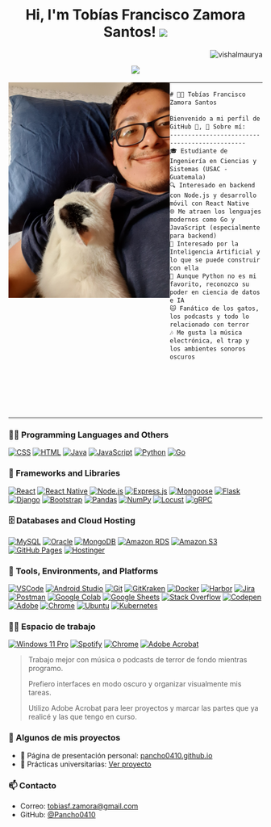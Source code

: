 <h1 align="center">
Hi, I'm Tobías Francisco Zamora Santos!
  <img src="https://media.giphy.com/media/hvRJCLFzcasrR4ia7z/giphy.gif" width="30"></h1>
  <img src="https://komarev.com/ghpvc/?username=I-am-vishalmaurya&label=Profile%20Views&color=0e75b6&style=flat" align='right' alt="vishalmaurya" />
 <!--<img src="https://gpvc.arturio.dev/I-am-vishalmaurya" alt="Profile views" align='right'/> <a href="https://github.com/I-am-vishalmaurya/I-am-vishalmaurya/"> </a>--> 
<br/>

<!-- Typing SVG by DenverCoder1 - https://github.com/DenverCoder1/readme-typing-svg -->
<p align="center">
  <a href="https://github.com/DenverCoder1/readme-typing-svg"><img src="https://readme-typing-svg.herokuapp.com?lines=Computer+Systems+Engineering+Student;Backend+Developer+(Node.js);AI+Enthusiast;Always+Learning+New+Things&center=true&width=450&height=50">
  </a>
</p>

<img align="left" src="https://github.com/Pancho0410/Pancho0410/blob/main/ProfilePancho-01.jpg" alt="Unfortunately I didn't find the author of the pic, feel to open a pull request if found" width="320" />
<hr>

```
# 👨‍💻 Tobías Francisco Zamora Santos

Bienvenido a mi perfil de GitHub 👋, 🚀 Sobre mí:
----------------------------------------------
🎓 Estudiante de Ingeniería en Ciencias y Sistemas (USAC - Guatemala)
🔍 Interesado en backend con Node.js y desarrollo móvil con React Native
🌐 Me atraen los lenguajes modernos como Go y JavaScript (especialmente para backend)
🧠 Interesado por la Inteligencia Artificial y lo que se puede construir con ella
🐍 Aunque Python no es mi favorito, reconozco su poder en ciencia de datos e IA
🐱 Fanático de los gatos, los podcasts y todo lo relacionado con terror
🎶 Me gusta la música electrónica, el trap y los ambientes sonoros oscuros
```

<br>
<br>
<br>
<br>
<br>
<hr>

### 👨‍💻 Programming Languages and Others

<p>
    <a href="https://github.com/search?q=user%3ADenverCoder1+is%3Arepo+language%3Acss"><img alt="CSS" src="https://img.shields.io/badge/CSS%20-%231572B6.svg?logo=css3&logoColor=white"></a>
    <a href="https://github.com/search?q=user%3ADenverCoder1+is%3Arepo+language%3Ahtml"><img alt="HTML" src="https://img.shields.io/badge/HTML%20-%23E34F26.svg?logo=html5&logoColor=white"></a>
    <a href="https://github.com/search?q=user%3ADenverCoder1+is%3Arepo+language%3Ajava"><img alt="Java" src="https://img.shields.io/badge/Java-%23007396.svg?logo=java&logoColor=white"></a>
    <a href="https://github.com/search?q=user%3ADenverCoder1+is%3Arepo+language%3Ajavascript"><img alt="JavaScript" src="https://img.shields.io/badge/JavaScript%20-%23F7DF1E.svg?logo=javascript&logoColor=black"></a>
    <a href="https://github.com/search?q=user%3ADenverCoder1+is%3Arepo+language%3Apython"><img alt="Python" src="https://img.shields.io/badge/Python%20-%2314354C.svg?logo=python&logoColor=white"></a>
<a href="https://github.com/search?q=user%3APancho0410+is%3Arepo+language%3Ago">
  <img alt="Go" src="https://img.shields.io/badge/Go-%2300ADD8.svg?logo=go&logoColor=white">
</a>

### 🧰 Frameworks and Libraries

<p>
  <a href="#"><img alt="React" src="https://img.shields.io/badge/React-20232A?style=for-the-badge&logo=react&logoColor=61DAFB"></a>
  <a href="#"><img alt="React Native" src="https://img.shields.io/badge/React_Native-20232A?style=for-the-badge&logo=react&logoColor=61DAFB"></a>
  <a href="#"><img alt="Node.js" src="https://img.shields.io/badge/Node.js-%2343853D.svg?style=for-the-badge&logo=node.js&logoColor=white"></a>
  <a href="#"><img alt="Express.js" src="https://img.shields.io/badge/Express.js-000000.svg?style=for-the-badge&logo=express&logoColor=white"></a>
  <a href="#"><img alt="Mongoose" src="https://img.shields.io/badge/Mongoose-880000?style=for-the-badge&logo=mongoose&logoColor=white"></a>
  <a href="#"><img alt="Flask" src="https://img.shields.io/badge/Flask-000000?style=for-the-badge&logo=flask&logoColor=white"></a>
  <a href="#"><img alt="Django" src="https://img.shields.io/badge/Django-092E20?style=for-the-badge&logo=django&logoColor=white"></a>
  <a href="#"><img alt="Bootstrap" src="https://img.shields.io/badge/Bootstrap-563D7C?style=for-the-badge&logo=bootstrap&logoColor=white"></a>
  <a href="#"><img alt="Pandas" src="https://img.shields.io/badge/Pandas%20-%23150458.svg?style=for-the-badge&logo=pandas&logoColor=white"></a>
  <a href="#"><img alt="NumPy" src="https://img.shields.io/badge/Numpy%20-%23013243.svg?style=for-the-badge&logo=numpy&logoColor=white"></a>
  <a href="#"><img alt="Locust" src="https://img.shields.io/badge/Locust-00AA00?style=for-the-badge&logo=python&logoColor=white"></a>
  <a href="#"><img alt="gRPC" src="https://img.shields.io/badge/gRPC-0089D6?style=for-the-badge&logo=grpc&logoColor=white"></a>

</p>


### 🗄️ Databases and Cloud Hosting

<p>
  <a href="#"><img alt="MySQL" src="https://img.shields.io/badge/MySQL-00000F?style=for-the-badge&logo=mysql&logoColor=white"></a>
  <a href="#"><img alt="Oracle" src="https://img.shields.io/badge/Oracle-F80000?style=for-the-badge&logo=oracle&logoColor=white"></a>
  <a href="#"><img alt="MongoDB" src="https://img.shields.io/badge/MongoDB-4EA94B?style=for-the-badge&logo=mongodb&logoColor=white"></a>
  <a href="#"><img alt="Amazon RDS" src="https://img.shields.io/badge/AWS_RDS-527FFF?style=for-the-badge&logo=amazon-aws&logoColor=white"></a>
  <a href="#"><img alt="Amazon S3" src="https://img.shields.io/badge/Amazon_S3-F7931E?style=for-the-badge&logo=amazon-aws&logoColor=white"></a>
  <a href="#"><img alt="GitHub Pages" src="https://img.shields.io/badge/GitHub%20Pages-%23327FC7.svg?logo=github&logoColor=white"></a>
  <a href="#"><img alt="Hostinger" src="https://img.shields.io/badge/Hostinger-673DE6?style=for-the-badge&logo=hostinger&logoColor=white"></a>
</p>

### 🧪 Tools, Environments, and Platforms

<p>
  <a href="#"><img alt="VSCode" src="https://img.shields.io/badge/VSCode-0078d7?style=for-the-badge&logo=visual-studio-code&logoColor=white"></a>
  <a href="#"><img alt="Android Studio" src="https://img.shields.io/badge/Android%20Studio-008678?style=for-the-badge&logo=android-studio&logoColor=white"></a>
  <a href="#"><img alt="Git" src="https://img.shields.io/badge/Git-F05033?style=for-the-badge&logo=git&logoColor=white"></a>
  <a href="#"><img alt="GitKraken" src="https://img.shields.io/badge/GitKraken-179287?style=for-the-badge&logo=gitkraken&logoColor=white"></a>
  <a href="#"><img alt="Docker" src="https://img.shields.io/badge/Docker-2496ED?style=for-the-badge&logo=docker&logoColor=white"></a>
  <a href="#"><img alt="Harbor" src="https://img.shields.io/badge/Harbor-607D8B?style=for-the-badge&logo=anchor&logoColor=white"></a>
  <a href="#"><img alt="Jira" src="https://img.shields.io/badge/Jira-0052CC?style=for-the-badge&logo=jira&logoColor=white"></a>
  <a href="#"><img alt="Postman" src="https://img.shields.io/badge/Postman-FF6C37?style=for-the-badge&logo=postman&logoColor=white"></a>
  <a href="#"><img alt="Google Colab" src="https://img.shields.io/badge/Colab-F9AB00?style=for-the-badge&logo=googlecolab&logoColor=white"></a>
  <a href="#"><img alt="Google Sheets" src="https://img.shields.io/badge/Google%20Sheets-34A853?style=for-the-badge&logo=google-sheets&logoColor=white"></a>
  <a href="#"><img alt="Stack Overflow" src="https://img.shields.io/badge/Stack%20Overflow-FE7A16?style=for-the-badge&logo=stack-overflow&logoColor=white"></a>
  <a href="#"><img alt="Codepen" src="https://img.shields.io/badge/Codepen-000000?style=for-the-badge&logo=codepen&logoColor=white"></a>
  <a href="#"><img alt="Adobe" src="https://img.shields.io/badge/Adobe-FE0000?style=for-the-badge&logo=adobe&logoColor=white"></a>
  <a href="#"><img alt="Chrome" src="https://img.shields.io/badge/Chrome-4285F4?style=for-the-badge&logo=google-chrome&logoColor=white"></a>
  <a href="#"><img alt="Ubuntu" src="https://img.shields.io/badge/Ubuntu-E95420?style=for-the-badge&logo=ubuntu&logoColor=white"></a>
  <a href="#"><img alt="Kubernetes" src="https://img.shields.io/badge/Kubernetes-326CE5?style=for-the-badge&logo=kubernetes&logoColor=white"></a>
</p>


### 👨‍💻 Espacio de trabajo

<p>
  <a href="#"><img alt="Windows 11 Pro" src="https://img.shields.io/badge/Windows%2011%20Pro-0078D4?style=for-the-badge&logo=windows11&logoColor=white"></a>
  <a href="#"><img alt="Spotify" src="https://img.shields.io/badge/Spotify-1ED760?style=for-the-badge&logo=spotify&logoColor=white"></a>
  <a href="#"><img alt="Chrome" src="https://img.shields.io/badge/Chrome-4285F4?style=for-the-badge&logo=google-chrome&logoColor=white"></a>
  <a href="#"><img alt="Adobe Acrobat" src="https://img.shields.io/badge/Adobe%20Acrobat-EC1C24?style=for-the-badge&logo=adobeacrobatreader&logoColor=white"></a>
</p>

> Trabajo mejor con música o podcasts de terror de fondo mientras programo.  
>  
> Prefiero interfaces en modo oscuro y organizar visualmente mis tareas.  
>  
> Utilizo Adobe Acrobat para leer proyectos y marcar las partes que ya realicé y las que tengo en curso.  




### 📂 Algunos de mis proyectos
- 🧾 Página de presentación personal: [pancho0410.github.io](https://pancho0410.github.io/)
- 📘 Prácticas universitarias: [Ver proyecto](https://pancho0410.github.io/Practicas_iniciales_202002873/)

### 📫 Contacto
- Correo: tobiasf.zamora@gmail.com
- GitHub: [@Pancho0410](https://github.com/Pancho0410)





